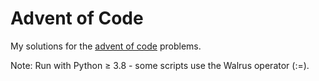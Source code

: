 # Advent of Code

My solutions for the [advent of code](https://adventofcode.com/) problems.

Note: Run with Python ≥ 3.8 - some scripts use the Walrus operator (:=).
